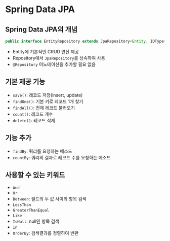 # Spring Data JPA

## Spring Data JPA의 개념
```java
public interface EntityRepository extends JpaRepository<Entity, IDType> { }
```
* Entity에 기본적인 CRUD 연산 제공
* Repository에서 `JpaRepository`를 상속하여 사용
* `@Repository` 어노테이션을 추가할 필요 없음

## 기본 제공 기능
* `save()`: 레코드 저장(insert, update)
* `findOne()`: 기본 키로 레코드 1개 찾기
* `findAll()`: 전체 레코드 불러오기
* `count()`: 레코드 개수
* `delete()`: 레코드 삭제

## 기능 추가
* `findBy`: 쿼리를 요청하는 메소드
* `countBy`: 쿼리의 결과로 레코드 수를 요청하는 메소드

## 사용할 수 있는 키워드
* `And`
* `Or`
* `Between`: 필드의 두 값 사이의 항목 검색
* `LessThan`
* `GreaterThanEqual`
* `Like`
* `IsNull`: null인 항목 검색
* `In`
* `OrderBy`: 검색결과를 정렬하여 반환






